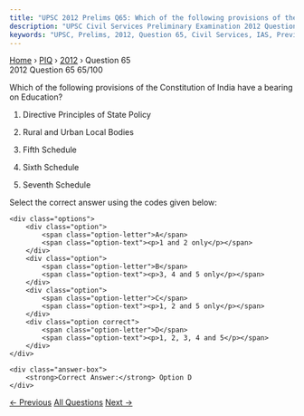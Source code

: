 ```yaml
---
title: "UPSC 2012 Prelims Q65: Which of the following provisions of the Constitution of Ind..."
description: "UPSC Civil Services Preliminary Examination 2012 Question 65 with options and answer"
keywords: "UPSC, Prelims, 2012, Question 65, Civil Services, IAS, Previous Year Questions"
---
```


<nav class="breadcrumb">
    <a href="../../">Home</a>
    <span>›</span>
    <a href="../">PIQ</a>
    <span>›</span>
    <a href="./">2012</a>
    <span>›</span>
    <span>Question 65</span>
</nav>

<div class="question-header">
    <div class="question-meta">
        <span class="year-badge">2012</span>
        <span class="question-number">Question 65</span>
        <span class="progress">65/100</span>
    </div>
    <div class="progress-bar">
        <div class="progress-fill" style="width: 65.0%"></div>
    </div>
</div>

<div class="question-content">
    <div class="question-text">
        <p>Which of the following provisions of the Constitution of India have a bearing on Education?</p>
<ol>
<li>
<p>Directive Principles of State Policy</p>
</li>
<li>
<p>Rural and Urban Local Bodies</p>
</li>
<li>
<p>Fifth Schedule</p>
</li>
<li>
<p>Sixth Schedule </p>
</li>
<li>
<p>Seventh Schedule</p>
</li>
</ol>
<p>Select the correct answer using the codes given below:</p>
    </div>
    
    <div class="options">
        <div class="option">
            <span class="option-letter">A</span>
            <span class="option-text"><p>1 and 2 only</p></span>
        </div>
        <div class="option">
            <span class="option-letter">B</span>
            <span class="option-text"><p>3, 4 and 5 only</p></span>
        </div>
        <div class="option">
            <span class="option-letter">C</span>
            <span class="option-text"><p>1, 2 and 5 only</p></span>
        </div>
        <div class="option correct">
            <span class="option-letter">D</span>
            <span class="option-text"><p>1, 2, 3, 4 and 5</p></span>
        </div>
    </div>

    <div class="answer-box">
        <strong>Correct Answer:</strong> Option D
    </div>
</div>

<div class="question-nav">
    <a href="../q064-in-india-in-the-overall-index-of-industrial-produc/" class="nav-btn prev">← Previous</a>
    <a href="../" class="nav-btn center">All Questions</a>
    <a href="../q066-government-of-india-encourages-the-cultivation-of/" class="nav-btn next">Next →</a>
</div>

